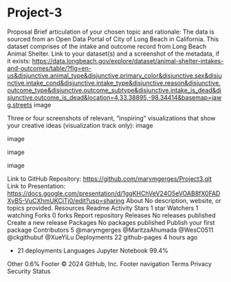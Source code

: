# Project-3
Proposal
Brief articulation of your chosen topic and rationale:
The data is sourced from an Open Data Portal of City of Long Beach in California. This dataset comprises of the intake and outcome record from Long Beach Animal Shelter.
Link to your dataset(s) and a screenshot of the metadata, if it exists:
https://data.longbeach.gov/explore/dataset/animal-shelter-intakes-and-outcomes/table/?flg=en-us&disjunctive.animal_type&disjunctive.primary_color&disjunctive.sex&disjunctive.intake_cond&disjunctive.intake_type&disjunctive.reason&disjunctive.outcome_type&disjunctive.outcome_subtype&disjunctive.intake_is_dead&disjunctive.outcome_is_dead&location=4,33.38895,-98.34414&basemap=jawg.streets
image

Three or four screenshots of relevant, “inspiring” visualizations that show your creative ideas (visualization track only):
image

image

image

image

Link to GitHub Repository:
https://github.com/marymgerges/Project3.git
Link to Presentation:
https://docs.google.com/presentation/d/1ggKHChVeV24O5eVOAB8fX0FADXyB5-VuCXhmUKCiTj0/edit?usp=sharing
About
No description, website, or topics provided.
Resources
 Readme
 Activity
Stars
 1 star
Watchers
 1 watching
Forks
 0 forks
Report repository
Releases
No releases published
Create a new release
Packages
No packages published
Publish your first package
Contributors
5
@marymgerges
@MaritzaAhumada
@WesC0511
@ckgithubuf
@XueYiLu
Deployments
22
 github-pages 4 hours ago
+ 21 deployments
Languages
Jupyter Notebook
99.4%
 
Other
0.6%
Footer
© 2024 GitHub, Inc.
Footer navigation
Terms
Privacy
Security
Status
